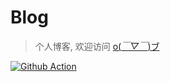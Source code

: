 # Blog
> 个人博客, 欢迎访问 [o(*￣▽￣*)ブ](https://xuefeng.is-a.dev)

[![Github Action](https://github.com/w-xuefeng/blog/workflows/Blog%20Deploy/badge.svg)](https://xuefeng.is-a.dev)
